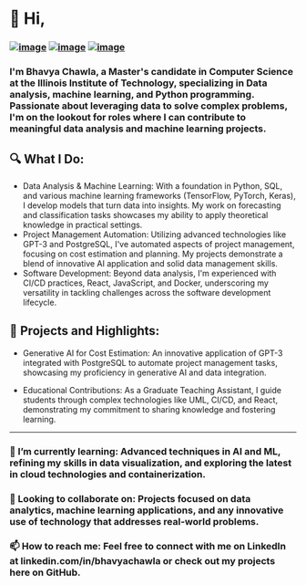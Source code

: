# 👋 Hi,  
### [![image](https://img.shields.io/badge/LinkedIn-0077B5?style=for-the-badge&logo=linkedin&logoColor=white)](https://www.linkedin.com/in/bhavyachawla/) [![image](https://img.shields.io/badge/Instagram-E4405F?style=for-the-badge&logo=instagram&logoColor=white)](https://www.instagram.com/chavilism/) [![image](https://img.shields.io/badge/Discord-5865F2?style=for-the-badge&logo=discord&logoColor=white)](https://discordapp.com/users/chavilism)
### I'm Bhavya Chawla, a Master's candidate in Computer Science at the Illinois Institute of Technology, specializing in Data analysis, machine learning, and Python programming. Passionate about leveraging data to solve complex problems, I'm on the lookout for roles where I can contribute to meaningful data analysis and machine learning projects.


## 🔍 What I Do:

- Data Analysis & Machine Learning: With a foundation in Python, SQL, and various machine learning frameworks (TensorFlow, PyTorch, Keras), I develop models that turn data into insights. My work on forecasting and classification tasks showcases my ability to apply theoretical knowledge in practical settings.
- Project Management Automation: Utilizing advanced technologies like GPT-3 and PostgreSQL, I've automated aspects of project management, focusing on cost estimation and planning. My projects demonstrate a blend of innovative AI application and solid data management skills.
- Software Development: Beyond data analysis, I'm experienced with CI/CD practices, React, JavaScript, and Docker, underscoring my versatility in tackling challenges across the software development lifecycle.


## 🎯 Projects and Highlights:

- Generative AI for Cost Estimation: An innovative application of GPT-3 integrated with PostgreSQL to automate project management tasks, showcasing my proficiency in generative AI and data integration.


- Educational Contributions: As a Graduate Teaching Assistant, I guide students through complex technologies like UML, CI/CD, and React, demonstrating my commitment to sharing knowledge and fostering learning.

---

### 🌱 I’m currently learning: Advanced techniques in AI and ML, refining my skills in data visualization, and exploring the latest in cloud technologies and containerization.

### 💞️ Looking to collaborate on: Projects focused on data analytics, machine learning applications, and any innovative use of technology that addresses real-world problems.

### 📫 How to reach me: Feel free to connect with me on LinkedIn at linkedin.com/in/bhavyachawla or check out my projects here on GitHub.

